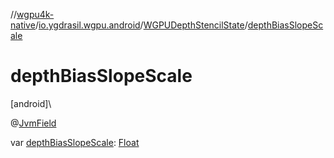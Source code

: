 //[wgpu4k-native](../../../index.md)/[io.ygdrasil.wgpu.android](../index.md)/[WGPUDepthStencilState](index.md)/[depthBiasSlopeScale](depth-bias-slope-scale.md)

# depthBiasSlopeScale

[android]\

@[JvmField](https://kotlinlang.org/api/core/kotlin-stdlib/kotlin.jvm/-jvm-field/index.html)

var [depthBiasSlopeScale](depth-bias-slope-scale.md): [Float](https://kotlinlang.org/api/core/kotlin-stdlib/kotlin/-float/index.html)